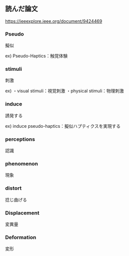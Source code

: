 ## 読んだ論文
https://ieeexplore.ieee.org/document/9424469

### Pseudo
擬似

ex) Pseudo-Haptics：触覚体験

### stimuli
刺激

ex) 
・visual stimuli：視覚刺激
・physical stimuli：物理刺激

### induce
誘発する

ex) induce pseudo-haptics：擬似ハプティクスを実現する


### perceptions
認識


### phenomenon
現象


### distort
捻じ曲げる

### Displacement
変異量

### Deformation
変形

